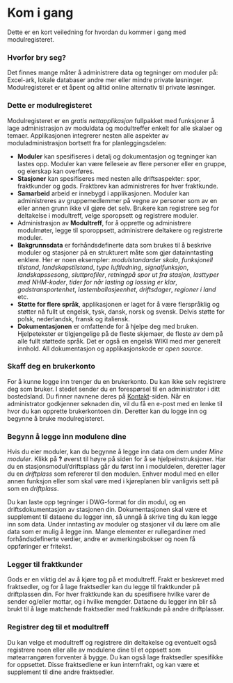 ﻿# Kom i gang
Dette er en kort veiledning for hvordan du kommer i gang med modulregisteret.

### Hvorfor bry seg?
Det finnes mange måter å administrere data og tegninger om moduler på:
Excel-ark, lokale databaser andre mer eller mindre private løsninger.
Modulregisteret er et åpent og alltid online alternativ til private løsninger.

### Dette er modulregisteret
Modulregisteret er en *gratis nettapplikasjon* fullpakket med funksjoner å lage
administrasjon av moduldata og modultreffer enkelt for alle skalaer og temaer.
Applikasjonen integrerer nesten alle aspekter av moduladministrasjon bortsett fra
for planleggingsdelen:
- **Moduler** kan spesifiseres i detalj og dokumentasjon og tegninger kan lastes opp.
Moduler kan være felleseie av flere personer eller en gruppe, og eierskap kan overføres.
- **Stasjoner** kan spesifiseres med nesten alle driftsaspekter: spor, fraktkunder og gods.
Fraktbrev kan administreres for hver fraktkunde.
- **Samarbeid** arbeid er innebygd i applikasjonen. Moduler kan administreres av gruppemedlemmer på vegne av personer
som av en eller annen grunn ikke vil gjøre det selv.
Brukere kan registrere seg for deltakelse i modultreff, velge sporopsett og registrere moduler.
- Administrasjon av **Modultreff**, for å opprette og administrere modulmøter, legge til sporoppsett,
administrere deltakere og registrerte moduler.
- **Bakgrunnsdata** er forhåndsdefinerte data som brukes til å beskrive moduler og stasjoner på en strukturert måte som gjør datainntasting enklere.
Her er noen eksempler:
*modulstandarder*
*skala*,
*funksjonell tilstand*,
*landskapstilstand*,
*type luftledning*,
*signalfunksjon*,
*landskapssesong*,
*sluttprofiler*,
*retningpå spor ut fra stasjon*,
*lasttyper med NHM-koder*,
*tider for når lasting og lossing er klar*,
*godstransportenhet*,
*lastemballasjeenhet*,
*driftsdager*,
*regioner i land*
etc.
- **Støtte for flere språk**, applikasjonen er laget for å være flerspråklig
og støtter nå fullt ut engelsk, tysk, dansk, norsk og svensk.
Delvis støtte for polsk, nederlandsk, fransk og italiensk.
- **Dokumentasjonen** er omfattende for å hjelpe deg med bruken.
Hjelpetekster er tilgjengelige på de fleste skjemaer, de fleste av dem på alle fullt støttede språk.
Det er også en engelsk WIKI med mer generelt innhold.
All dokumentasjon og applikasjonskode er *open source*.

### Skaff deg en brukerkonto
For å kunne logge inn trenger du en brukerkonto. Du kan ikke selv registrere deg som bruker.
I stedet sender du en forespørsel til en administrator i ditt bostedsland.
Du finner navnene deres på [Kontakt](/Kontakt)-siden.
Når en administrator godkjenner søknaden din, vil du få en e-post med en lenke til hvor du kan opprette
brukerkontoen din. Deretter kan du logge inn og begynne å bruke modulregisteret.

### Begynn å legge inn modulene dine
Hvis du eier moduler, kan du begynne å legge inn data om dem under *Mine moduler*.
Klikk på **?** øverst til høyre på siden for å se hjelpeinstruksjoner.
Har du en stasjonsmodul/driftsplass går du først inn i moduldelen, deretter lager du en *driftplass* som
refererer til den modulen. Enhver modul med en eller annen funksjon eller som skal vøre med i kjøreplanen blir vanligvis sett på som en *driftplass*.

Du kan laste opp tegninger i DWG-format for din modul, og en driftsdokumentasjon av stasjonen din.
Dokumentasjonen skal være et supplement til dataene du legger inn, så unngå å skrive ting du kan legge inn som data.
Under inntasting av moduler og stasjoner vil du lære om alle data som er mulig å legge inn.
Mange elementer er rullegardiner med forhåndsdefinerte verdier, andre er avmerkingsbokser og noen få oppføringer er fritekst.

### Legger til fraktkunder
Gods er en viktig del av å kjøre tog på et modultreff. Frakt er beskrevet med fraktsedler,
og for å lage fraktsedler kan du legge til fraktkunder på driftplassen din.
For hver fraktkunde kan du spesifisere hvilke varer de sender og/eller mottar, og i hvilke mengder.
Dataene du legger inn blir så brukt til å lage matchende fraktsedler med fraktkunde på andre driftplasser.

### Registrer deg til et modultreff
Du kan velge et modultreff og registrere din deltakelse og eventuelt også registrere noen eller alle
av modulene dine til et oppsett som møtearrangøren forventer å bygge.
Du kan også lage fraktsedler spesifikke for oppsettet.
Disse fraktsedlene er kun internfrakt, og kan være et supplement til dine andre fraktsedler.